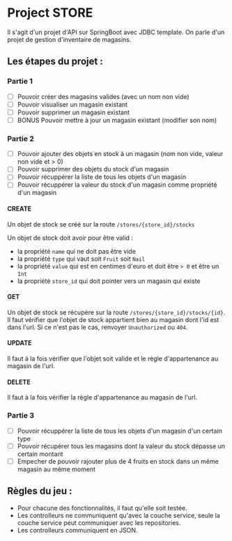 # Project STORE

Il s'agit d'un projet d'API sur SpringBoot avec JDBC template.
On parle d'un projet de gestion d'inventaire de magasins. 

## Les étapes du projet : 

### Partie 1
- [ ] Pouvoir créer des magasins valides (avec un nom non vide)
- [ ] Pouvoir visualiser un magasin existant
- [ ] Pouvoir supprimer un magasin existant
- [ ] BONUS Pouvoir mettre à jour un magasin existant (modifier son nom)

### Partie 2
- [ ] Pouvoir ajouter des objets en stock à un magasin (nom non vide, valeur non vide et > 0)
- [ ] Pouvoir supprimer des objets du stock d'un magasin
- [ ] Pouvoir récuppérer la liste de tous les objets d'un magasin 
- [ ] Pouvoir récuppérer la valeur du stock d'un magasin comme propriété d'un magasin

#### CREATE 

Un objet de stock se créé sur la route `/stores/{store_id}/stocks`

Un objet de stock doit avoir pour être valid : 
- la propriété `name` qui ne doit pas être vide
- la propriété `type` qui vaut soit `Fruit` soit `Nail`
- la propriété `value` qui est en centimes d'euro et doit être `> 0` et être un `Int`
- la propriété `store_id` qui doit pointer vers un magasin qui existe
#### GET

 Un objet de stock se récupère sur la route `/stores/{store_id}/stocks/{id}`.
 Il faut vérifier que l'objet de stock appartient bien au magasin dont l'id est dans l'url.
 Si ce n'est pas le cas, renvoyer `Unauthorized` ou `404`.
 
#### UPDATE

Il faut à la fois vérifier que l'objet soit valide et le règle d'appartenance au magasin de l'url.
 
#### DELETE

Il faut à la fois vérifier la règle d'appartenance au magasin de l'url.
 
 
### Partie 3
- [ ] Pouvoir récuppérer la liste de tous les objets d'un magasin d'un certain type
- [ ] Pouvoir récupérer tous les magasins dont la valeur du stock dépasse un certain montant
- [ ] Empecher de pouvoir rajouter plus de 4 fruits en stock dans un même magasin au même moment

## Règles du jeu : 

- Pour chacune des fonctionnalités, il faut qu'elle soit testée.
- Les controlleurs ne communiquent qu'avec la couche service, seule la couche service peut communiquer
 avec les repositories.
- Les controlleurs communiquent en JSON. 



 
